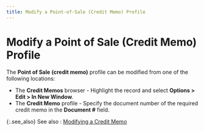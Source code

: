 ```yaml
---
title: Modify a Point-of-Sale (Credit Memo) Profile
---
```


# Modify a Point of Sale (Credit Memo) Profile


The **Point of Sale** **(credit 
 memo)** profile can be modified from one of the following locations:

- The **Credit 
 Memos** browser - Highlight the record and select **Options 
 &gt; Edit &gt; In New Window**.
- The **Credit 
 Memo** profile - Specify the document number of the required credit  memo in the **Document #** field.



{:.see_also}
See also
: [Modifying  a Credit Memo]({{site.sp_chm}}/sales-ret-docs/cms/cm-proc/modify-discontinue-credit-memos/modifying_credit_memos.html)
